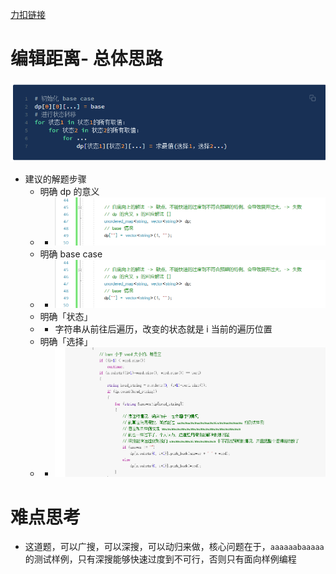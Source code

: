 ﻿[力扣链接](https://leetcode-cn.com/problems/word-break-ii/submissions/)

# 编辑距离- 总体思路

![1](10_26/1.png)

- 建议的解题步骤
  - 明确 dp 的意义
  - - ![4](11_02/4.png)
  - 明确 base case
  - - ![4](11_02/4.png)
  - 明确「状态」
  - - 字符串从前往后遍历，改变的状态就是 i 当前的遍历位置
  - 明确「选择」
  - - ![5](11_02/5.png)

# 难点思考
- 这道题，可以广搜，可以深搜，可以动归来做，核心问题在于，`aaaaaabaaaaa`的测试样例，只有深搜能够快速过度到不可行，否则只有面向样例编程
